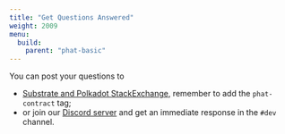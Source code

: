 ```yaml
---
title: "Get Questions Answered"
weight: 2009
menu:
  build:
    parent: "phat-basic"
---
```


You can post your questions to
- [Substrate and Polkadot StackExchange](https://substrate.stackexchange.com/), remember to add the `phat-contract` tag;
- or join our [Discord server](https://discord.gg/phala) and get an immediate response in the `#dev` channel.

